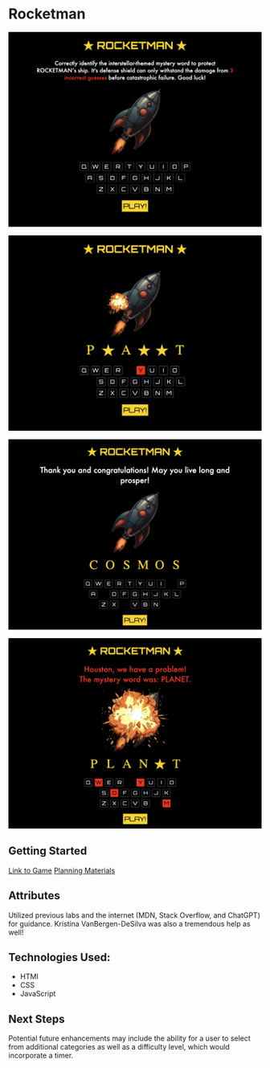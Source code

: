 # Rocketman

![Screenshot of the starting page with instructions, rocketship, and keyboard displayed](/assets/screenshots/Game%20Start%20Screenshot.png)

![Screenshot of the rocketship taking damage due to an incorrect guess](/assets/screenshots/Incorrect%20Guess%20Screenshot.png)

![Screenshot of a won game which has a congratulatory message](/assets/screenshots/Win%20Screenshot.png)

![Screenshot of a lost game, which has an message informing the user they lost with an image of an explosion in place of the rocketship](/assets/screenshots/Lose%20Screenshot.png)









## Getting Started
[Link to Game](https://matthew-estes.github.io/Rocketman/)
[Planning Materials](https://generalassembly.instructure.com/courses/285/assignments/3309?module_item_id=13118)


## Attributes
Utilized previous labs and the internet (MDN, Stack Overflow, and ChatGPT) for guidance. Kristina VanBergen-DeSilva was also a tremendous help as well!

##  Technologies Used:
- HTMl
- CSS
- JavaScript

## Next Steps
Potential future enhancements may include the ability for a user to select from additional categories as well as a difficulty level, which would incorporate a timer.
